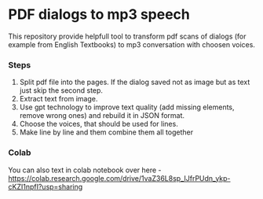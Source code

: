 # PDF dialogs to mp3 speech

This repository provide helpfull tool to transform pdf scans of dialogs (for example from English Textbooks) to mp3 conversation with choosen voices.

### Steps

1. Split pdf file into the pages. If the dialog saved not as image but as text just skip the second step.
2. Extract text from image.
3. Use gpt technology to improve text quality (add missing elements, remove wrong ones) and rebuild it in JSON format.
4. Choose the voices, that should be used for lines.
5. Make line by line and them combine them all together

### Colab

You can also text in colab notebook over here - https://colab.research.google.com/drive/1vaZ36L8sp_IJfrPUdn_ykp-cKZI1npfI?usp=sharing
